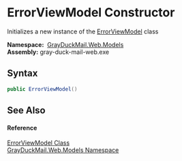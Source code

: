 ErrorViewModel Constructor
==========================
Initializes a new instance of the [ErrorViewModel][1] class

  **Namespace:**  [GrayDuckMail.Web.Models][2]  
  **Assembly:** gray-duck-mail-web.exe

Syntax
------

```csharp
public ErrorViewModel()
```


See Also
--------

#### Reference
[ErrorViewModel Class][1]  
[GrayDuckMail.Web.Models Namespace][2]  

[1]: README.md
[2]: ../README.md